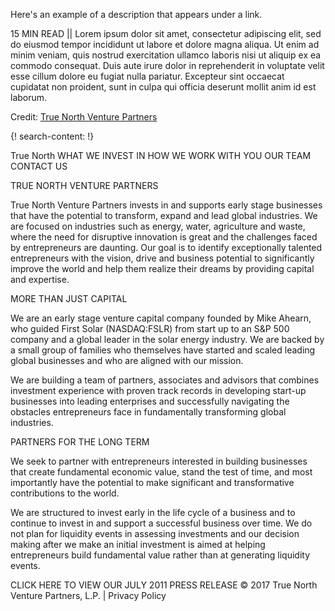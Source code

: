 Here's an example of a description that appears under a link.

15 MIN READ || Lorem ipsum dolor sit amet, consectetur adipiscing elit, sed do eiusmod tempor incididunt ut labore et dolore magna aliqua. Ut enim ad minim veniam, quis nostrud exercitation ullamco laboris nisi ut aliquip ex ea commodo consequat. Duis aute irure dolor in reprehenderit in voluptate velit esse cillum dolore eu fugiat nulla pariatur. Excepteur sint occaecat cupidatat non proident, sunt in culpa qui officia deserunt mollit anim id est laborum.

Credit: [True North Venture Partners](http://www.truenorthvp.com/)


{! search-content: !}

True North
WHAT WE INVEST IN HOW WE WORK WITH YOU OUR TEAM CONTACT US

TRUE NORTH VENTURE PARTNERS

True North Venture Partners invests in and supports early stage businesses that have the potential to transform, expand and lead global industries. We are focused on industries such as energy, water, agriculture and waste, where the need for disruptive innovation is great and the challenges faced by entrepreneurs are daunting. Our goal is to identify exceptionally talented entrepreneurs with the vision, drive and business potential to significantly improve the world and help them realize their dreams by providing capital and expertise.

MORE THAN JUST CAPITAL

We are an early stage venture capital company founded by Mike Ahearn, who guided First Solar (NASDAQ:FSLR) from start up to an S&P 500 company and a global leader in the solar energy industry. We are backed by a small group of families who themselves have started and scaled leading global businesses and who are aligned with our mission.

We are building a team of partners, associates and advisors that combines investment experience with proven track records in developing start-up businesses into leading enterprises and successfully navigating the obstacles entrepreneurs face in fundamentally transforming global industries.

PARTNERS FOR THE LONG TERM

We seek to partner with entrepreneurs interested in building businesses that create fundamental economic value, stand the test of time, and most importantly have the potential to make significant and transformative contributions to the world.

We are structured to invest early in the life cycle of a business and to continue to invest in and support a successful business over time. We do not plan for liquidity events in assessing investments and our decision making after we make an initial investment is aimed at helping entrepreneurs build fundamental value rather than at generating liquidity events.

CLICK HERE TO VIEW OUR JULY 2011 PRESS RELEASE
© 2017 True North Venture Partners, L.P.  |  Privacy Policy
